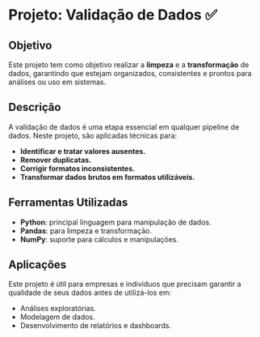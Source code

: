 # Projeto: Validação de Dados ✅  

## Objetivo  
Este projeto tem como objetivo realizar a **limpeza** e a **transformação** de dados, garantindo que estejam organizados, consistentes e prontos para análises ou uso em sistemas.  

## Descrição  
A validação de dados é uma etapa essencial em qualquer pipeline de dados. Neste projeto, são aplicadas técnicas para:  
- **Identificar e tratar valores ausentes.**  
- **Remover duplicatas.**  
- **Corrigir formatos inconsistentes.**  
- **Transformar dados brutos em formatos utilizáveis.**  

## Ferramentas Utilizadas  
- **Python**: principal linguagem para manipulação de dados.  
- **Pandas**: para limpeza e transformação.  
- **NumPy**: suporte para cálculos e manipulações.  

## Aplicações  
Este projeto é útil para empresas e indivíduos que precisam garantir a qualidade de seus dados antes de utilizá-los em:  
- Análises exploratórias.  
- Modelagem de dados.  
- Desenvolvimento de relatórios e dashboards.  
